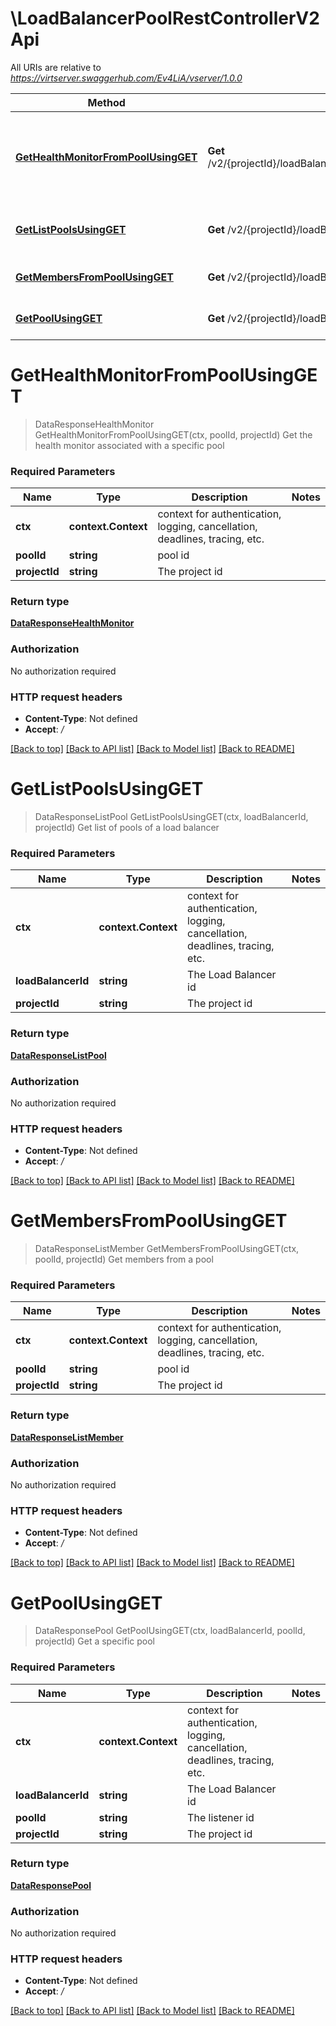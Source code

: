 # \LoadBalancerPoolRestControllerV2Api

All URIs are relative to *https://virtserver.swaggerhub.com/Ev4LiA/vserver/1.0.0*

Method | HTTP request | Description
------------- | ------------- | -------------
[**GetHealthMonitorFromPoolUsingGET**](LoadBalancerPoolRestControllerV2Api.md#GetHealthMonitorFromPoolUsingGET) | **Get** /v2/{projectId}/loadBalancers/{loadBalancerId}/pools/{poolId}/healthMonitor | Get the health monitor associated with a specific pool
[**GetListPoolsUsingGET**](LoadBalancerPoolRestControllerV2Api.md#GetListPoolsUsingGET) | **Get** /v2/{projectId}/loadBalancers/{loadBalancerId}/pools | Get list of pools of a load balancer
[**GetMembersFromPoolUsingGET**](LoadBalancerPoolRestControllerV2Api.md#GetMembersFromPoolUsingGET) | **Get** /v2/{projectId}/loadBalancers/{loadBalancerId}/pools/{poolId}/members | Get members from a pool
[**GetPoolUsingGET**](LoadBalancerPoolRestControllerV2Api.md#GetPoolUsingGET) | **Get** /v2/{projectId}/loadBalancers/{loadBalancerId}/pools/{poolId} | Get a specific pool


# **GetHealthMonitorFromPoolUsingGET**
> DataResponseHealthMonitor GetHealthMonitorFromPoolUsingGET(ctx, poolId, projectId)
Get the health monitor associated with a specific pool

### Required Parameters

Name | Type | Description  | Notes
------------- | ------------- | ------------- | -------------
 **ctx** | **context.Context** | context for authentication, logging, cancellation, deadlines, tracing, etc.
  **poolId** | **string**| pool id | 
  **projectId** | **string**| The project id | 

### Return type

[**DataResponseHealthMonitor**](DataResponse«HealthMonitor».md)

### Authorization

No authorization required

### HTTP request headers

 - **Content-Type**: Not defined
 - **Accept**: */*

[[Back to top]](#) [[Back to API list]](../README.md#documentation-for-api-endpoints) [[Back to Model list]](../README.md#documentation-for-models) [[Back to README]](../README.md)

# **GetListPoolsUsingGET**
> DataResponseListPool GetListPoolsUsingGET(ctx, loadBalancerId, projectId)
Get list of pools of a load balancer

### Required Parameters

Name | Type | Description  | Notes
------------- | ------------- | ------------- | -------------
 **ctx** | **context.Context** | context for authentication, logging, cancellation, deadlines, tracing, etc.
  **loadBalancerId** | **string**| The Load Balancer id | 
  **projectId** | **string**| The project id | 

### Return type

[**DataResponseListPool**](DataResponse«List«Pool»».md)

### Authorization

No authorization required

### HTTP request headers

 - **Content-Type**: Not defined
 - **Accept**: */*

[[Back to top]](#) [[Back to API list]](../README.md#documentation-for-api-endpoints) [[Back to Model list]](../README.md#documentation-for-models) [[Back to README]](../README.md)

# **GetMembersFromPoolUsingGET**
> DataResponseListMember GetMembersFromPoolUsingGET(ctx, poolId, projectId)
Get members from a pool

### Required Parameters

Name | Type | Description  | Notes
------------- | ------------- | ------------- | -------------
 **ctx** | **context.Context** | context for authentication, logging, cancellation, deadlines, tracing, etc.
  **poolId** | **string**| pool id | 
  **projectId** | **string**| The project id | 

### Return type

[**DataResponseListMember**](DataResponse«List«Member»».md)

### Authorization

No authorization required

### HTTP request headers

 - **Content-Type**: Not defined
 - **Accept**: */*

[[Back to top]](#) [[Back to API list]](../README.md#documentation-for-api-endpoints) [[Back to Model list]](../README.md#documentation-for-models) [[Back to README]](../README.md)

# **GetPoolUsingGET**
> DataResponsePool GetPoolUsingGET(ctx, loadBalancerId, poolId, projectId)
Get a specific pool

### Required Parameters

Name | Type | Description  | Notes
------------- | ------------- | ------------- | -------------
 **ctx** | **context.Context** | context for authentication, logging, cancellation, deadlines, tracing, etc.
  **loadBalancerId** | **string**| The Load Balancer id | 
  **poolId** | **string**| The listener id | 
  **projectId** | **string**| The project id | 

### Return type

[**DataResponsePool**](DataResponse«Pool».md)

### Authorization

No authorization required

### HTTP request headers

 - **Content-Type**: Not defined
 - **Accept**: */*

[[Back to top]](#) [[Back to API list]](../README.md#documentation-for-api-endpoints) [[Back to Model list]](../README.md#documentation-for-models) [[Back to README]](../README.md)

